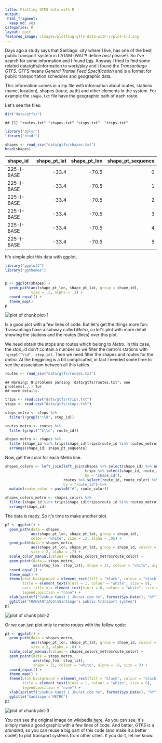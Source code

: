 ```yaml
---
title: Plotting GTFS data with R
output:
 html_fragment:
  keep_md: yes
categories: R
layout: post
featured_image: /images/plotting-gtfs-data-with-r/plot-1-1.png
---
```




Days ago a study says that Santiago, city where I live, has one of the best
public transport system in LATAM (WAT?! define *best* please!). So I've search
for some information and I found
[this](http://www.siemens.com/press/pool/de/feature/2014/infrastructure-cities/2014-06-mobility-opportunity/slide-credo.pdf#page=6).
Anyway I tried to find some related data/gtfs/information to work/play and I found the
*Transantiago GTFS*. GTFS means *General Transit Feed Specification* and is a format for
public transportation schedules and geographic data.

This information comes in a zip file with information about routes, stations
(name, location), shapes (route, path) and other elements in the system. For example
the `shape.txt` file have the geographic path of each route.

Let's see the files:


```r
dir("data/gtfs/")
```

```
## [1] "routes.txt" "shapes.txt" "stops.txt"  "trips.txt"
```

```r
library("dplyr")
library("readr")

shapes <- read_csv("data/gtfs/shapes.txt")
head(shapes)
```



|shape_id   | shape_pt_lat| shape_pt_lon| shape_pt_sequence|
|:----------|------------:|------------:|-----------------:|
|225-I-BASE |        -33.4|        -70.5|                 0|
|225-I-BASE |        -33.4|        -70.5|                 1|
|225-I-BASE |        -33.4|        -70.5|                 2|
|225-I-BASE |        -33.4|        -70.5|                 3|
|225-I-BASE |        -33.4|        -70.5|                 4|
|225-I-BASE |        -33.4|        -70.5|                 5|

It's simple plot this data with ggplot.


```r
library("ggplot2")
library("ggthemes")


p <- ggplot(shapes) +
  geom_path(aes(shape_pt_lon, shape_pt_lat, group = shape_id),
            size = .2, alpha = .1) +
  coord_equal() +
  theme_map()
p
```

<img src="/images/plotting-gtfs-data-with-r/plot-1-1.png" title="plot of chunk plot-1" alt="plot of chunk plot-1" style="display: block; margin: auto;" />

Is a good plot with a few lines of code. But let's get the things more fun:
Transantiago have a subway called *Metro*, so let's plot with more detail showing the
stations and the routes (lines) over this plot.

We need obtain the stops and routes which belong to *Metro*. In this case, the *stop_id*
don't contain a number so we filter the metro's stations with `!grepl("\\d", stop_id)`.
Then we need filter the shapes and routes for the *metro*. At the beggining is a bit complicated,
in fact I needed some time to see the association between all this tables.


```r
routes <- read_csv("data/gtfs/routes.txt")
```

```
## Warning: 8 problems parsing 'data/gtfs/routes.txt'. See problems(...) for
## more details.
```

```r
trips <- read.csv("data/gtfs/trips.txt")
stops <- read.csv("data/gtfs/stops.txt")

stops_metro <- stops %>%
  filter(!grepl("\\d", stop_id))

routes_metro <- routes %>%
  filter(grepl("^L\\d", route_id))

shapes_metro <- shapes %>%
  filter(shape_id %in% trips$shape_id[trips$route_id %in% routes_metro$route_id]) %>%
  arrange(shape_id, shape_pt_sequence)
```

Now, get the color for each Metro line.


```r
shapes_colors <- left_join(left_join(shapes %>% select(shape_id) %>% unique(),
                                     trips %>% select(shape_id, route_id) %>% unique(),
                                     by = "shape_id"),
                           routes %>% select(route_id, route_color) %>% unique(),
                           by = "route_id") %>%
  mutate(route_color = paste0("#", route_color))

shapes_colors_metro <- shapes_colors %>%
  filter(shape_id %in% trips$shape_id[trips$route_id %in% routes_metro$route_id]) %>% unique() %>%
  arrange(shape_id)
```

The data is ready. So it's time to make another plot.


```r
p2 <- ggplot() +
  geom_path(data = shapes,
            aes(shape_pt_lon, shape_pt_lat, group = shape_id),
            color = "white", size = .2, alpha = .05) +
  geom_path(data = shapes_metro,
            aes(shape_pt_lon, shape_pt_lat, group = shape_id, colour = shape_id),
            size = 2, alpha = .7) +
  scale_color_manual(values = shapes_colors_metro$route_color) +
  geom_point(data = stops_metro,
             aes(stop_lon, stop_lat), shape = 21, colour = "white", alpha = .8) +
  coord_equal() +
  theme_map() +
  theme(plot.background = element_rect(fill = "black", colour = "black"),
        title = element_text(hjust = 1, colour = "white", size = 8),
        axis.title.x = element_text(hjust = 0, colour = "white", size = 7),
        legend.position = "none") +
  xlab(sprintf("Joshua Kunst | Jkunst.com %s", format(Sys.Date(), "%Y"))) +
  ggtitle("TRANSANTIAGO\nSantiago's public transport system")
p2
```

<img src="/images/plotting-gtfs-data-with-r/plot-2-1.png" title="plot of chunk plot-2" alt="plot of chunk plot-2" style="display: block; margin: auto;" />

Or we can just plot only te metro routes with the follow code:


```r
p3 <- ggplot() +
  geom_path(data = shapes_metro,
            aes(shape_pt_lon, shape_pt_lat, group = shape_id, colour = shape_id),
            size = 2, alpha = .8) +
  scale_color_manual(values = shapes_colors_metro$route_color) +
  geom_point(data = stops_metro,
             aes(stop_lon, stop_lat),
             shape = 21, colour = "white", alpha = .8, size = 3) +
  coord_equal() +
  theme_map() +
  theme(plot.background = element_rect(fill = "black", colour = "black"),
        title = element_text(hjust = 1, colour = "white", size = 8),
        legend.position = "none") + 
  xlab(sprintf("Joshua Kunst | Jkunst.com %s", format(Sys.Date(), "%Y"))) +
  ggtitle("Santiago's METRO") 
p3
```

<img src="/images/plotting-gtfs-data-with-r/plot-3-1.png" title="plot of chunk plot-3" alt="plot of chunk plot-3" style="display: block; margin: auto;" />

You can see the original image on wikipedia
[here](http://upload.wikimedia.org/wikipedia/commons/archive/4/49/20091229144454%21Metro_de_Santiago.svg).
As you can see, it's simply make a good graphic with a few lines of code. And better,
*GTFS* is a *standard*, so you can reuse a big part of this code (and make it a better code!)
to plot transport systems from other cities. If you do it, let me know.
